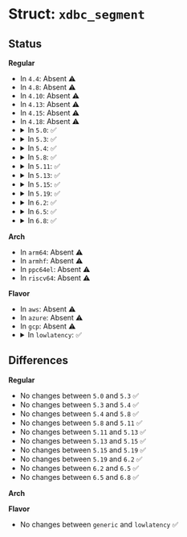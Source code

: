 # Struct: <code>xdbc_segment</code>

## Status
<b>Regular</b>
<ul>
<li>
In <code>4.4</code>: Absent ⚠️
</li>
<li>
In <code>4.8</code>: Absent ⚠️
</li>
<li>
In <code>4.10</code>: Absent ⚠️
</li>
<li>
In <code>4.13</code>: Absent ⚠️
</li>
<li>
In <code>4.15</code>: Absent ⚠️
</li>
<li>
In <code>4.18</code>: Absent ⚠️
</li>
<li>
<details>
<summary>In <code>5.0</code>: ✅</summary>

```c
struct xdbc_segment {
    struct xdbc_trb *trbs;
    dma_addr_t dma;
};
```
</details>
</li>
<li>
<details>
<summary>In <code>5.3</code>: ✅</summary>

```c
struct xdbc_segment {
    struct xdbc_trb *trbs;
    dma_addr_t dma;
};
```
</details>
</li>
<li>
<details>
<summary>In <code>5.4</code>: ✅</summary>

```c
struct xdbc_segment {
    struct xdbc_trb *trbs;
    dma_addr_t dma;
};
```
</details>
</li>
<li>
<details>
<summary>In <code>5.8</code>: ✅</summary>

```c
struct xdbc_segment {
    struct xdbc_trb *trbs;
    dma_addr_t dma;
};
```
</details>
</li>
<li>
<details>
<summary>In <code>5.11</code>: ✅</summary>

```c
struct xdbc_segment {
    struct xdbc_trb *trbs;
    dma_addr_t dma;
};
```
</details>
</li>
<li>
<details>
<summary>In <code>5.13</code>: ✅</summary>

```c
struct xdbc_segment {
    struct xdbc_trb *trbs;
    dma_addr_t dma;
};
```
</details>
</li>
<li>
<details>
<summary>In <code>5.15</code>: ✅</summary>

```c
struct xdbc_segment {
    struct xdbc_trb *trbs;
    dma_addr_t dma;
};
```
</details>
</li>
<li>
<details>
<summary>In <code>5.19</code>: ✅</summary>

```c
struct xdbc_segment {
    struct xdbc_trb *trbs;
    dma_addr_t dma;
};
```
</details>
</li>
<li>
<details>
<summary>In <code>6.2</code>: ✅</summary>

```c
struct xdbc_segment {
    struct xdbc_trb *trbs;
    dma_addr_t dma;
};
```
</details>
</li>
<li>
<details>
<summary>In <code>6.5</code>: ✅</summary>

```c
struct xdbc_segment {
    struct xdbc_trb *trbs;
    dma_addr_t dma;
};
```
</details>
</li>
<li>
<details>
<summary>In <code>6.8</code>: ✅</summary>

```c
struct xdbc_segment {
    struct xdbc_trb *trbs;
    dma_addr_t dma;
};
```
</details>
</li>
</ul>
<b>Arch</b>
<ul>
<li>
In <code>arm64</code>: Absent ⚠️
</li>
<li>
In <code>armhf</code>: Absent ⚠️
</li>
<li>
In <code>ppc64el</code>: Absent ⚠️
</li>
<li>
In <code>riscv64</code>: Absent ⚠️
</li>
</ul>
<b>Flavor</b>
<ul>
<li>
In <code>aws</code>: Absent ⚠️
</li>
<li>
In <code>azure</code>: Absent ⚠️
</li>
<li>
In <code>gcp</code>: Absent ⚠️
</li>
<li>
<details>
<summary>In <code>lowlatency</code>: ✅</summary>

```c
struct xdbc_segment {
    struct xdbc_trb *trbs;
    dma_addr_t dma;
};
```
</details>
</li>
</ul>

## Differences
<b>Regular</b>
<ul>
<li>
No changes between <code>5.0</code> and <code>5.3</code> ✅
</li>
<li>
No changes between <code>5.3</code> and <code>5.4</code> ✅
</li>
<li>
No changes between <code>5.4</code> and <code>5.8</code> ✅
</li>
<li>
No changes between <code>5.8</code> and <code>5.11</code> ✅
</li>
<li>
No changes between <code>5.11</code> and <code>5.13</code> ✅
</li>
<li>
No changes between <code>5.13</code> and <code>5.15</code> ✅
</li>
<li>
No changes between <code>5.15</code> and <code>5.19</code> ✅
</li>
<li>
No changes between <code>5.19</code> and <code>6.2</code> ✅
</li>
<li>
No changes between <code>6.2</code> and <code>6.5</code> ✅
</li>
<li>
No changes between <code>6.5</code> and <code>6.8</code> ✅
</li>
</ul>
<b>Arch</b>
<ul>
</ul>
<b>Flavor</b>
<ul>
<li>
No changes between <code>generic</code> and <code>lowlatency</code> ✅
</li>
</ul>

